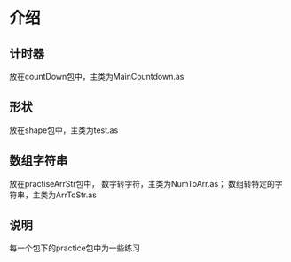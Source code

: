 # 介绍
## 计时器
放在countDown包中，主类为MainCountdown.as

## 形状
放在shape包中，主类为test.as

## 数组字符串
放在practiseArrStr包中，
数字转字符，主类为NumToArr.as；
数组转特定的字符串，主类为ArrToStr.as

## 说明
每一个包下的practice包中为一些练习